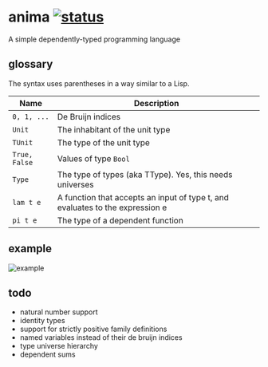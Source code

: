 anima [![status](https://secure.travis-ci.org/forestbelton/anima.png)](http://travis-ci.org/forestbelton/anima)
===

A simple dependently-typed programming language

glossary
--------

The syntax uses parentheses in a way similar to a Lisp.

| Name          | Description                                                                   |
| ------------- | ----------------------------------------------------------------------------- |
| `0, 1, ...`   | De Bruijn indices                                                             |
| `Unit`        | The inhabitant of the unit type                                               |
| `TUnit`       | The type of the unit type                                                     |
| `True, False` | Values of type `Bool`                                                         |
| `Type`        | The type of types (aka TType). Yes, this needs universes                      |
| `lam t e`     | A function that accepts an input of type t, and evaluates to the expression e |
| `pi t e`      | The type of a dependent function                                              |

example
-------

![example](http://i.imgur.com/TydemDi.png)

todo
----

* natural number support
* identity types
* support for strictly positive family definitions
* named variables instead of their de bruijn indices
* type universe hierarchy
* dependent sums
